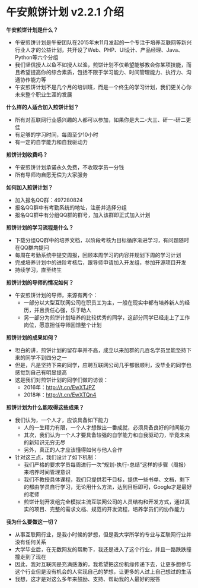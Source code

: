 # 午安煎饼计划 v2.2.1 介绍

**午安煎饼计划是什么？**

* 午安煎饼计划是午安团队在2015年末11月发起的一个专注于培养互联网等新兴行业人才的公益计划，共开设了Web、PHP、UI设计、产品经理、Java、Python等六个分组
* 我们坚信授人以鱼不如授人以渔，煎饼计划不仅希望能够教会你某项技能，而且希望提高你的综合素质，包括不限于学习能力、时间管理能力、执行力、沟通协作能力等
* 午安煎饼计划不是几个月的培训班，而是一个终生的学习计划，我们更关心你未来整个职业生涯的发展

**什么样的人适合加入煎饼计划？**

* 所有对互联网行业感兴趣的人都可以参加，如果你是大二-大三、研一-研二更佳
* 有足够的学习时间，每周至少10小时
* 有一定的自学能力和自我驱动力

**煎饼计划收费吗？**

* 午安煎饼计划承诺永久免费，不收取学员一分钱
* 所有导师均自愿无偿为大家服务

**如何加入煎饼计划？**

* 加入报名QQ群：497280824
* 报名QQ群中有考勤系统的地址，注册并选择分组
* 报名QQ群中有分组QQ群的群号，加入该群即正式加入计划

**煎饼计划的学习流程是什么？**

* 下载分组QQ群中的培养文档，以阶段考核为目标循序渐进学习，有问题随时在QQ群内提问
* 每周在考勤系统中提交周报，回顾本周学习的内容并规划下周的学习计划
* 完成培养计划中的进阶考核后，跟导师申请加入开发组，参加开源项目开发
* 持续学习，直至终生

**煎饼计划的导师的情况如何？**

* 午安煎饼计划的导师，来源有两个：
  * 一部分以大型互联网公司在职员工为主，一般在现实中都有培养新人的经历，并且责任心强，乐于助人
  * 另一部分为煎饼计划培养的比较优秀的同学，这部分同学已经走上了工作岗位，愿意担任导师回馈整个计划

**煎饼计划的成果如何？**

* 坦白的讲，煎饼计划的留存率并不高，成立以来加群的几百名学员里能坚持下来的同学不到四分之一
* 但是，凡是坚持下来的同学，应聘互联网公司几乎都很顺利，没毕业的同学也感觉到自己有明显提高
* 这是我们对煎饼计划的同学们做的访谈：
  * 2016年：http://t.cn/EwXTJPZ
  * 2018年：http://t.cn/EwXTQn4

**煎饼计划为什么能取得这些成果？**

* 我们认为，一个人才，应该具备如下能力
  * 人的一生精力有限，一个人才想做出一番成就，必须具备良好的时间能力
  * 其次，我们认为一个人才要具备较强的自学能力和自我驱动力，毕竟未来的新知识无穷无尽
  * 另外，真正的人才应该懂得如何与他人合作
* 针对这三点，我们设计了如下机制：
  * 我们严格的要求学员每周进行一次“规划-执行-总结”这样的步骤（周报）来培养时间管理意识
  * 我们不教授具体课程，我们只提供若干目标，提供一些书单、文档，剩下的都由学员自行学习，无论用什么方法，达到目标即可，Google才是最好的老师
  * 煎饼计划开发组完全模拟主流互联网公司的人员结构和开发方式，通过真实的项目、完整的需求文档、规范的开发流程，培养学员们的协作能力

**我为什么要做这一切？**

* 从事互联网行业，是我小时候的梦想，但是我大学所学的专业与互联网行业并没有任何关系
* 大学毕业后，在无数网友的帮助下，我还是进入了这个行业，并且一路跌跌撞撞走到了现在
* 因此，我对互联网是充满感激的，我希望把这份机缘传递下去，让更多想参与这个行业但是没有机会的人实现自己的梦想，让更多的人过上自己想过的生活
* 我想，这才是对这么多年来鼓励、支持、帮助我的人最好的报答

